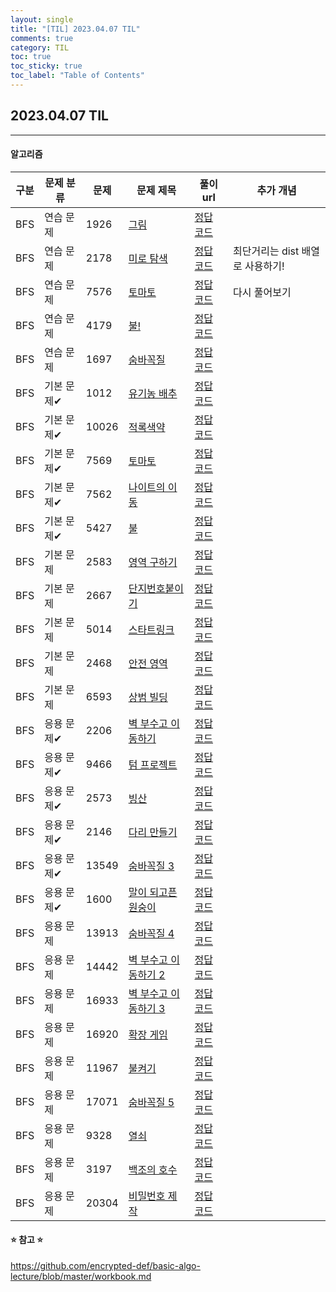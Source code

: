 ```yaml
---
layout: single
title: "[TIL] 2023.04.07 TIL"
comments: true
category: TIL
toc: true
toc_sticky: true
toc_label: "Table of Contents"
---
```


## 2023.04.07 TIL

---

####  알고리즘

| 구분  | 문제 분류  | 문제    | 문제 제목                                | 풀이 url                                                                               | 추가 개념                |
|-----|--------|-------|--------------------------------------|--------------------------------------------------------------------------------------|----------------------|
| BFS | 연습 문제 | 1926 | [그림](https://www.acmicpc.net/problem/1926) | [정답 코드](https://eivomin.github.io/baekjoon/%EB%B0%B1%EC%A4%80-1926-%EA%B7%B8%EB%A6%BC/) |                      |
| BFS | 연습 문제  | 2178 | [미로 탐색](https://www.acmicpc.net/problem/2178) | [정답 코드]() | 최단거리는 dist 배열로 사용하기! |
| BFS | 연습 문제  | 7576 | [토마토](https://www.acmicpc.net/problem/7576) | [정답 코드]() | 다시 풀어보기              |
| BFS | 연습 문제  | 4179 | [불!](https://www.acmicpc.net/problem/4179) | [정답 코드]() |                      | 
| BFS | 연습 문제  | 1697 | [숨바꼭질](https://www.acmicpc.net/problem/1697) | [정답 코드]() |                      | 
| BFS | 기본 문제✔ | 1012 | [유기농 배추](https://www.acmicpc.net/problem/1012) | [정답 코드]() |                      | 
| BFS | 기본 문제✔ | 10026 | [적록색약](https://www.acmicpc.net/problem/10026) | [정답 코드]() |                      | 
| BFS | 기본 문제✔ | 7569 | [토마토](https://www.acmicpc.net/problem/7569) | [정답 코드]() |                      | 
| BFS | 기본 문제✔ | 7562 | [나이트의 이동](https://www.acmicpc.net/problem/7562) | [정답 코드]() |                      | 
| BFS | 기본 문제✔ | 5427 | [불](https://www.acmicpc.net/problem/5427) | [정답 코드]() |                      | 
| BFS | 기본 문제  | 2583 | [영역 구하기](https://www.acmicpc.net/problem/2583) | [정답 코드]() |                      | 
| BFS | 기본 문제  | 2667 | [단지번호붙이기](https://www.acmicpc.net/problem/2667) | [정답 코드]() |                      | 
| BFS | 기본 문제  | 5014 | [스타트링크](https://www.acmicpc.net/problem/5014) | [정답 코드]() |                      | 
| BFS | 기본 문제  | 2468 | [안전 영역](https://www.acmicpc.net/problem/2468) | [정답 코드]() |                      | 
| BFS | 기본 문제  | 6593 | [상범 빌딩](https://www.acmicpc.net/problem/6593) | [정답 코드]() |                      | 
| BFS | 응용 문제✔ | 2206 | [벽 부수고 이동하기](https://www.acmicpc.net/problem/2206) | [정답 코드]() |                      | 
| BFS | 응용 문제✔ | 9466 | [텀 프로젝트](https://www.acmicpc.net/problem/9466) | [정답 코드]() |                      | 
| BFS | 응용 문제✔ | 2573 | [빙산](https://www.acmicpc.net/problem/2573) | [정답 코드]() |                      | 
| BFS | 응용 문제✔ | 2146 | [다리 만들기](https://www.acmicpc.net/problem/2146) | [정답 코드]() |                      | 
| BFS | 응용 문제✔ | 13549 | [숨바꼭질 3](https://www.acmicpc.net/problem/13549) | [정답 코드]() |                      | 
| BFS | 응용 문제✔ | 1600 | [말이 되고픈 원숭이](https://www.acmicpc.net/problem/1600) | [정답 코드]() |                      | 
| BFS | 응용 문제 | 13913 | [숨바꼭질 4](https://www.acmicpc.net/problem/13913) | [정답 코드]() |                      | 
| BFS | 응용 문제 | 14442 | [벽 부수고 이동하기 2](https://www.acmicpc.net/problem/14442) | [정답 코드]() |                      | 
| BFS | 응용 문제 | 16933 | [벽 부수고 이동하기 3](https://www.acmicpc.net/problem/16933) | [정답 코드]() |                      | 
| BFS | 응용 문제 | 16920 | [확장 게임](https://www.acmicpc.net/problem/16920) | [정답 코드]() |                      | 
| BFS | 응용 문제 | 11967 | [불켜기](https://www.acmicpc.net/problem/11967) | [정답 코드]() |                      | 
| BFS | 응용 문제 | 17071 | [숨바꼭질 5](https://www.acmicpc.net/problem/17071) | [정답 코드]() |                      | 
| BFS | 응용 문제 | 9328 | [열쇠](https://www.acmicpc.net/problem/9328) | [정답 코드]() |                      | 
| BFS | 응용 문제 | 3197 | [백조의 호수](https://www.acmicpc.net/problem/3197) | [정답 코드]() |                      | 
| BFS | 응용 문제 | 20304 | [비밀번호 제작](https://www.acmicpc.net/problem/20304) | [정답 코드]() |                      | 

#### ⭐️ 참고 ⭐️
<https://github.com/encrypted-def/basic-algo-lecture/blob/master/workbook.md>
